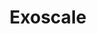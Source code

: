 ---
type: "module"
title: "Exoscale"
description: "Learn about Exoscale, its services, and how to use them effectively."
weight: 2
tags: [exoscale, compliance, cloud]
level: "beginner"
categories: "platform"
---
